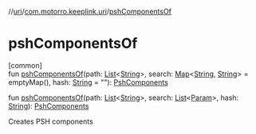 //[uri](../../index.md)/[com.motorro.keeplink.uri](index.md)/[pshComponentsOf](psh-components-of.md)

# pshComponentsOf

[common]\
fun [pshComponentsOf](psh-components-of.md)(path: [List](https://kotlinlang.org/api/latest/jvm/stdlib/kotlin.collections/-list/index.html)&lt;[String](https://kotlinlang.org/api/latest/jvm/stdlib/kotlin/-string/index.html)&gt;, search: [Map](https://kotlinlang.org/api/latest/jvm/stdlib/kotlin.collections/-map/index.html)&lt;[String](https://kotlinlang.org/api/latest/jvm/stdlib/kotlin/-string/index.html), [String](https://kotlinlang.org/api/latest/jvm/stdlib/kotlin/-string/index.html)&gt; = emptyMap(), hash: [String](https://kotlinlang.org/api/latest/jvm/stdlib/kotlin/-string/index.html) = &quot;&quot;): [PshComponents](../com.motorro.keeplink.uri.data/-psh-components/index.md)

fun [pshComponentsOf](psh-components-of.md)(path: [List](https://kotlinlang.org/api/latest/jvm/stdlib/kotlin.collections/-list/index.html)&lt;[String](https://kotlinlang.org/api/latest/jvm/stdlib/kotlin/-string/index.html)&gt;, search: [List](https://kotlinlang.org/api/latest/jvm/stdlib/kotlin.collections/-list/index.html)&lt;[Param](../com.motorro.keeplink.uri.data/-param/index.md)&gt;, hash: [String](https://kotlinlang.org/api/latest/jvm/stdlib/kotlin/-string/index.html)): [PshComponents](../com.motorro.keeplink.uri.data/-psh-components/index.md)

Creates PSH components
